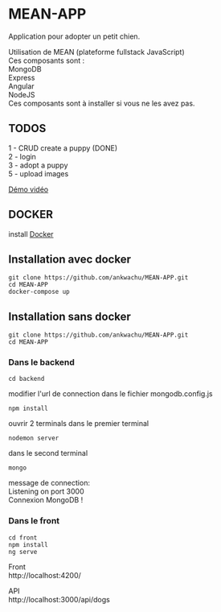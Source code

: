 # MEAN-APP

Application pour adopter un petit chien. 

Utilisation de MEAN (plateforme fullstack JavaScript)  
Ces composants sont :  
MongoDB  
Express  
Angular  
NodeJS  
Ces composants sont à installer si vous ne les avez pas.  

## TODOS  
1 - CRUD create a puppy (DONE)  
2 - login   
3 - adopt a puppy  
5 - upload images

    
[Démo vidéo](https://www.loom.com/share/3d4111c3ceb944adad6ed722db28a8cb)
    
## DOCKER

install [Docker](https://docs.docker.com/get-docker/)

## Installation avec docker  
```
git clone https://github.com/ankwachu/MEAN-APP.git   
cd MEAN-APP
docker-compose up
```

## Installation sans docker
```
git clone https://github.com/ankwachu/MEAN-APP.git   
cd MEAN-APP    
```
### Dans le backend
```
cd backend
```
modifier l'url de connection dans le fichier mongodb.config.js
```
npm install
```
ouvrir 2 terminals
dans le premier terminal
```
nodemon server
```  
dans le second terminal
```
mongo
```
message de connection:  
Listening on port 3000  
Connexion MongoDB !

### Dans le front
```
cd front
npm install
ng serve
```

Front  
http://localhost:4200/

API  
http://localhost:3000/api/dogs
